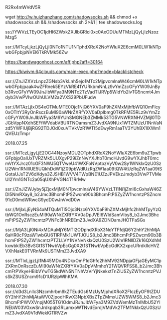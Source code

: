 R2Rx4mWVdV5R

wget http://w.huizhanzhang.com/shadowsocks.sh && chmod +x shadowsocks.sh &&./shadowsocks.sh 2>&1 | tee shadowsocks.log

ss://YWVzLTEyOC1jdHI6ZWxkZXJlbGRlci0xc0AxODUuMTMzLjQyLjIzNzozMzg5

ssr://MTcyLjkzLjQyLjI0NTo1NTU1NTphdXRoX2NoYWluX2E6cmM0LW1kNTpwbGFpbjpNVEl6TkRVMk56Zw

https://bandwagonhost.com/aff.php?aff=30164

https://kiwivm.64clouds.com/main-exec.php?mode=blacklistcheck

ssr://ZnJlZXVzLnpzZGNsb3VkLnh5ejo1MTc2MjpvcmlnaW46cmM0LW1kNTpwbGFpbjpaak4wZFRnek5EYzVkRE41YURkbmNnLz9vYmZzcGFyYW09JnByb3RvcGFyYW09JnJlbWFya3M9NTc2TzVadTlJRVp5WldYb2lvTG5ncmt4Jmdyb3VwPVIwOUhULVM2a2VXS29PbUFudw

ssr://MTAzLjIxOS4xOTMuMTE0Ojc1NjQ6YXV0aF9hZXMxMjhfbWQ1OmFlcy0xOTItY3RyOnRsczEuMl90aWNrZXRfYXV0aDplbmg0TkRFME5RLz9vYmZzcGFyYW09JnJlbWFya3M9YUhSMGNEb3ZMMk53TG5VNWRXNHVZMjl0TDJGbVppNXdhSEFfWVdabVBURTNOamsmZ3JvdXA9NUx1WTZMUzU1NnVaNzd5YWFIUjBjRG92TDJOd0xuVTVkVzR1WTI5dEwyRm1aaTV3YUhBX1lXWm1QVEUzTmpr

2018.07.25

ssr://MTczLjgyLjE2OC44NzoyMDU2OTphdXRoX2NoYWluX2E6bm9uZTpwbGFpbjpOalUxTVRZMk5UUXgvP29iZnNwYXJhbT0mcHJvdG9wYXJhbT0mcmVtYXJrcz01cGF3NWJ5QTVweU41WXFoNVptbzVyV0w2Sy1WNklxQzU0SzU2Wm1RNlllUE5UQkhDdW1jZ09pbWdlUzRqZW1aa09tQW4tUzRqZW1aa09tSGotaUJsT2V6dXdya3ZJSHB1WVV4TWpBNE1UZzJPVEkzJmdyb3VwPTVMeUI2Ym1GNTc2a05qUXhPVGN4T1RrMw

ssr://ZnJlZWJyby5jZjoxMjM0NTpvcmlnaW46YWVzLTI1Ni1jZmI6cGxhaW46ZDI5NmRXay8_b2Jmc3BhcmFtPSZwcm90b3BhcmFtPSZyZW1hcmtzPSZncm91cD0mdWRwcG9ydD0wJnVvdD0w

ssr://MjIxLjEyNS4xMTQuMTI5Ojc3Nzc6YXV0aF9hZXMxMjhfc2hhMTpyYzQtbWQ1OnRsczEuMl90aWNrZXRfYXV0aDpJVEl6WldSamVIby8_b2Jmc3BhcmFtPSZyZW1hcmtzPVNFc3hNREEmZ3JvdXA9ZDNOamJHOTFaSGs

ssr://MjA3LjI0Ni4xMDAuMjY6MTI2ODphdXRoX3NoYTFfdjQ6Y2hhY2hhMjA6aHR0cF9zaW1wbGU6TlRFMk1UWTJOUS8_b2Jmc3BhcmFtPSZwcm90b3BhcmFtPSZyZW1hcmtzPTZLLVY1NVNvNklxQzU0SzU2Wm1RNllDZk16QXdhMkxwbklEb3BvSGt1STNwbVpEcGg0X2t1STNwbVpEcGdKX2xpcURrdklIcHVZVXhNakE0TVRnMk9USTMmZ3JvdXA9

ssr://MTIxLjgzLjI1Mi45MDo4NDkxOmF1dGhfc2hhMV92NDpjaGFjaGEyMC1pZXRmOnRsczEuMl90aWNrZXRfYXV0aDpVMmhoY21WQVRFSS8_b2Jmc3BhcmFtPVkyeHBibVYwTG5kdWN5NTNhVzVrYjNkekxtTnZiUSZyZW1hcmtzPVJsSkZSUSZncm91cD1URzlpWlhKMA

2018.07.30
ssr://d3d3Lnllc3Nzcmhrbm9kZTEudGs6MzUyMjphdXRoX2FlczEyOF9tZDU6Y2hhY2hhMjAtaWV0ZjpodHRwX3NpbXBsZTpZMmxUZW5WMS8_b2Jmc3BhcmFtPWVXVnpjM055TG1OdmJRJnJlbWFya3M9ZVdWemMzTnlMbU52YlNEbW03VGxwSnJrdkpqb3RLamxoWTNvdExrdjVMdVk2TFM1NklxQzU0SzUmZ3JvdXA9V1dWeklGTlRVZw
